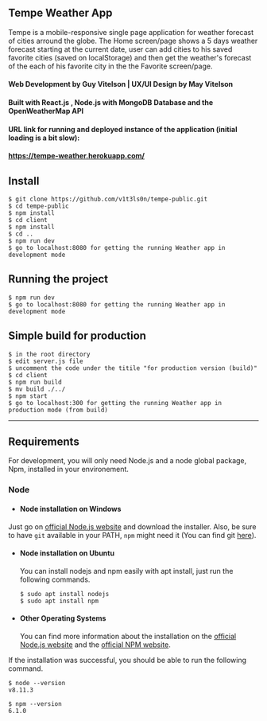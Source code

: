 ## Tempe Weather App 
Tempe is a mobile-responsive single page application for weather forecast of cities arround the globe.
The Home screen/page shows a 5 days weather forecast starting at the current date,
user can add cities to his saved favorite cities (saved on localStorage) and then 
get the weather's forecast of the each of his favorite city in the the Favorite screen/page.

#### Web Development by Guy Vitelson | UX/UI Design by May Vitelson 
#### Built with React.js , Node.js with MongoDB Database and the OpenWeatherMap API 
#### URL link for running and deployed instance of the application (initial loading is a bit slow): 
#### https://tempe-weather.herokuapp.com/



## Install
    $ git clone https://github.com/v1t3ls0n/tempe-public.git
    $ cd tempe-public
    $ npm install 
    $ cd client
    $ npm install
    $ cd ..
    $ npm run dev
    $ go to localhost:8080 for getting the running Weather app in development mode


## Running the project
    $ npm run dev
    $ go to localhost:8080 for getting the running Weather app in development mode


## Simple build for production
    $ in the root directory
    $ edit server.js file
    $ uncomment the code under the titile "for production version (build)"
    $ cd client
    $ npm run build
    $ mv build ./../
    $ npm start
    $ go to localhost:300 for getting the running Weather app in production mode (from build)
    
    
---
## Requirements

For development, you will only need Node.js and a node global package, Npm, installed in your environement.
### 
### Node
- #### Node installation on Windows
 Just go on [official Node.js website](https://nodejs.org/) and download the installer.
 Also, be sure to have `git` available in your PATH, `npm` might need it (You can find git [here](https://git-scm.com/)).
- #### Node installation on Ubuntu
  You can install nodejs and npm easily with apt install, just run the following commands.

      $ sudo apt install nodejs
      $ sudo apt install npm

- #### Other Operating Systems
  You can find more information about the installation on the [official Node.js website](https://nodejs.org/) and the [official NPM website](https://npmjs.org/).

If the installation was successful, you should be able to run the following command.

    $ node --version
    v8.11.3

    $ npm --version
    6.1.0
